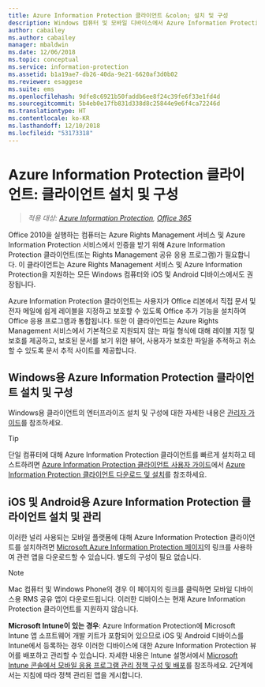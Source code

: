```yaml
---
title: Azure Information Protection 클라이언트 &colon; 설치 및 구성
description: Windows 컴퓨터 및 모바일 디바이스에서 Azure Information Protection 클라이언트를 배포하기 위한 관리자용 정보입니다.
author: cabailey
ms.author: cabailey
manager: mbaldwin
ms.date: 12/06/2018
ms.topic: conceptual
ms.service: information-protection
ms.assetid: b1a19ae7-db26-40da-9e21-6620af3d0b02
ms.reviewer: esaggese
ms.suite: ems
ms.openlocfilehash: 9dfe8c6921b50faddb6ee8f24c39fe6f33e1fd4d
ms.sourcegitcommit: 5b4eb0e17fb831d338d8c25844e9e6f4ca72246d
ms.translationtype: HT
ms.contentlocale: ko-KR
ms.lasthandoff: 12/10/2018
ms.locfileid: "53173318"
---
```

# <a name="azure-information-protection-client-installation-and-configuration-for-clients"></a>Azure Information Protection 클라이언트: 클라이언트 설치 및 구성

>*적용 대상: [Azure Information Protection](https://azure.microsoft.com/pricing/details/information-protection), [Office 365](https://download.microsoft.com/download/E/C/F/ECF42E71-4EC0-48FF-AA00-577AC14D5B5C/Azure_Information_Protection_licensing_datasheet_EN-US.pdf)*

Office 2010을 실행하는 컴퓨터는 Azure Rights Management 서비스 및 Azure Information Protection 서비스에서 인증을 받기 위해 Azure Information Protection 클라이언트(또는 Rights Management 공유 응용 프로그램)가 필요합니다. 이 클라이언트는 Azure Rights Management 서비스 및 Azure Information Protection을 지원하는 모든 Windows 컴퓨터와 iOS 및 Android 디바이스에서도 권장됩니다. 

Azure Information Protection 클라이언트는 사용자가 Office 리본에서 직접 문서 및 전자 메일에 쉽게 레이블을 지정하고 보호할 수 있도록 Office 추가 기능을 설치하여 Office 응용 프로그램과 통합됩니다. 또한 이 클라이언트는 Azure Rights Management 서비스에서 기본적으로 지원되지 않는 파일 형식에 대해 레이블 지정 및 보호를 제공하고, 보호된 문서를 보기 위한 뷰어, 사용자가 보호한 파일을 추적하고 취소할 수 있도록 문서 추적 사이트를 제공합니다.

## <a name="the-azure-information-protection-client-for-windows-installation-and-configuration"></a>Windows용 Azure Information Protection 클라이언트 설치 및 구성
Windows용 클라이언트의 엔터프라이즈 설치 및 구성에 대한 자세한 내용은 [ 관리자 가이드](./rms-client/client-admin-guide.md)를 참조하세요.

> [!TIP]
> 단일 컴퓨터에 대해 Azure Information Protection 클라이언트를 빠르게 설치하고 테스트하려면 [Azure Information Protection 클라이언트 사용자 가이드](./rms-client/client-user-guide.md)에서 [Azure Information Protection 클라이언트 다운로드 및 설치](./rms-client/install-client-app.md)를 참조하세요.

## <a name="the-azure-information-protection-client-for-ios-and-android-installation-and-management"></a>iOS 및 Android용 Azure Information Protection 클라이언트 설치 및 관리
이러한 널리 사용되는 모바일 플랫폼에 대해 Azure Information Protection 클라이언트를 설치하려면 [Microsoft Azure Information Protection 페이지](https://go.microsoft.com/fwlink/?LinkId=303970)의 링크를 사용하여 관련 앱을 다운로드할 수 있습니다. 별도의 구성이 필요 없습니다.

> [!NOTE]
> Mac 컴퓨터 및 Windows Phone의 경우 이 페이지의 링크를 클릭하면 모바일 디바이스용 RMS 공유 앱이 다운로드됩니다. 이러한 디바이스는 현재 Azure Information Protection 클라이언트를 지원하지 않습니다.

**Microsoft Intune이 있는 경우**: Azure Information Protection에 Microsoft Intune 앱 소프트웨어 개발 키트가 포함되어 있으므로 iOS 및 Android 디바이스를 Intune에서 등록하는 경우 이러한 디바이스에 대한 Azure Information Protection 뷰어를 배포하고 관리할 수 있습니다. 자세한 내용은 Intune 설명서에서 [Microsoft Intune 콘솔에서 모바일 응용 프로그램 관리 정책 구성 및 배포](/intune/deploy-use/configure-and-deploy-mobile-application-management-policies-in-the-microsoft-intune-console)를 참조하세요. 2단계에서는 지침에 따라 정책 관리된 앱을 게시합니다.



